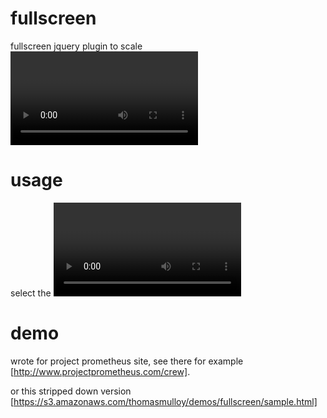 fullscreen
==========
fullscreen jquery plugin to scale <video> to window size (to be used as a background), maintains aspect ratio and centers in window.

usage
=====
select the <video> tag and invoke the plugin. `$('video').fullscreen();`. your video width and height must be defined `<video width="1600" height="950">` in order to maintain aspect ratio. then a simple css definition will position your element `video { left: 0; position: fixed; top: 0; }`.

demo
====
wrote for project prometheus site, see there for example [http://www.projectprometheus.com/crew].

or this stripped down version [https://s3.amazonaws.com/thomasmulloy/demos/fullscreen/sample.html]



